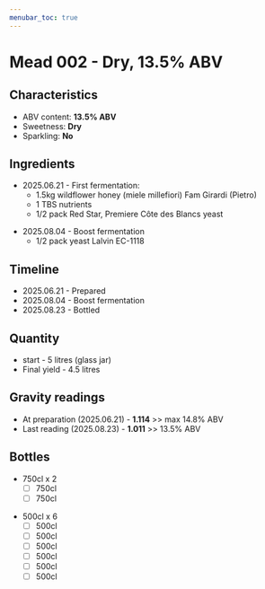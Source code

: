```yaml
---
menubar_toc: true
---
```


# Mead 002 - Dry, 13.5% ABV
## Characteristics
* ABV content: **13.5% ABV**
* Sweetness: **Dry**
* Sparkling: **No**

## Ingredients
* 2025.06.21 - First fermentation: 
     - 1.5kg wildflower honey (miele millefiori) Fam Girardi (Pietro)
     - 1 TBS nutrients
     - 1/2 pack Red Star, Premiere Côte des Blancs yeast
 - 2025.08.04 - Boost fermentation
     - 1/2 pack yeast Lalvin EC-1118

## Timeline
* 2025.06.21 - Prepared
* 2025.08.04 - Boost fermentation
* 2025.08.23 - Bottled

## Quantity
* start - 5 litres (glass jar)
* Final yield - 4.5 litres 

## Gravity readings
* At preparation (2025.06.21) - **1.114** >> max 14.8% ABV
* Last reading (2025.08.23) - **1.011** >> 13.5% ABV

## Bottles
* 750cl x 2
    - [ ] 750cl
    - [ ] 750cl
+ 500cl x 6
    + [ ] 500cl
    + [ ] 500cl
    + [ ] 500cl
    + [ ] 500cl
    + [ ] 500cl
    + [ ] 500cl
